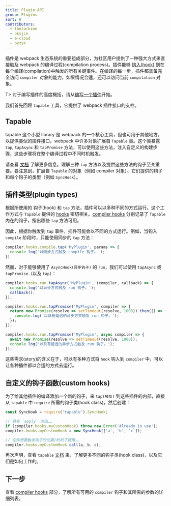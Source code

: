 ```yaml
---
title: Plugin API
group: Plugins
sort: 0
contributors:
  - thelarkinn
  - pksjce
  - e-cloud
  - byzyk
---
```


插件是 webpack 生态系统的重要组成部分，为社区用户提供了一种强大方式来直接触及 webpack 的编译过程(compilation process)。插件能够 [钩入(hook)](/api/compiler-hooks/#hooks) 到在每个编译(compilation)中触发的所有关键事件。在编译的每一步，插件都具备完全访问 `compiler` 对象的能力，如果情况合适，还可以访问当前 `compilation` 对象。

T> 对于编写插件的高度概括，请从[编写一个插件](/contribute/writing-a-plugin)开始。

我们首先回顾 `tapable` 工具，它提供了 webpack 插件接口的支柱。


## Tapable

tapable 这个小型 library 是 webpack 的一个核心工具，但也可用于其他地方，以提供类似的插件接口。webpack 中许多对象扩展自 `Tapable` 类。这个类暴露 `tap`, `tapAsync` 和 `tapPromise` 方法，可以使用这些方法，注入自定义的构建步骤，这些步骤将在整个编译过程中不同时机触发。

请查看 [文档](https://github.com/webpack/tapable) 了解更多信息。理解三种 `tap` 方法以及提供这些方法的钩子至关重要。要注意到，扩展自 `Tapable` 的对象（例如 compiler 对象）、它们提供的钩子和每个钩子的类型（例如 `SyncHook`）。


## 插件类型(plugin types)

根据所使用的 钩子(hook) 和 `tap` 方法，插件可以以多种不同的方式运行。这个工作方式与 `Tapable` 提供的 [hooks](https://github.com/webpack/tapable#tapable) 密切相关。[compiler hooks](/api/compiler-hooks/#hooks) 分别记录了 `Tapable` 内在的钩子，指出哪些 `tap` 方法可用。

因此，根据你触发到 `tap` 事件，插件可能会以不同的方式运行。例如，当钩入 `compile` 阶段时，只能使用同步的 `tap` 方法：

``` js
compiler.hooks.compile.tap('MyPlugin', params => {
  console.log('以同步方式触及 compile 钩子。');
})
```

然而，对于能够使用了 `AsyncHook(异步钩子)` 的 `run`，我们可以使用 `tapAsync` 或 `tapPromise`（以及 `tap`）：

``` js
compiler.hooks.run.tapAsync('MyPlugin', (compiler, callback) => {
  console.log('以异步方式触及 run 钩子。');
  callback();
});

compiler.hooks.run.tapPromise('MyPlugin', compiler => {
  return new Promise(resolve => setTimeout(resolve, 1000)).then(() => {
    console.log('以具有延迟的异步方式触及 run 钩子。');
  });
});

compiler.hooks.run.tapPromise('MyPlugin', async compiler => {
  await new Promise(resolve => setTimeout(resolve, 1000));
  console.log('以具有延迟的异步方式触及 run 钩子。');
});
```

这些需求(story)的含义在于，可以有多种方式将 `hook` 钩入到 `compiler` 中，可以让各种插件都以合适的方式去运行。


## 自定义的钩子函数(custom hooks)

为了给其他插件的编译添加一个新的钩子，来 `tap(触及)` 到这些插件的内部，直接从 `tapable` 中 `require` 所需的钩子类(hook class)，然后创建：

``` js
const SyncHook = require('tapable').SyncHook;

// 具有 `apply` 方法……
if (compiler.hooks.myCustomHook) throw new Error('Already in use');
compiler.hooks.myCustomHook = new SyncHook(['a', 'b', 'c']);

// 在你想要触发钩子的位置/时机下调用……
compiler.hooks.myCustomHook.call(a, b, c);
```

再次声明，查看 `tapable` [文档](/api/tapable/) 来，了解更多不同的钩子类(hook class)，以及它们是如何工作的。


## 下一步

查看 [compiler hooks](/api/compiler-hooks/) 部分，了解所有可用的 `compiler` 钩子和其所需的参数的详细列表。
